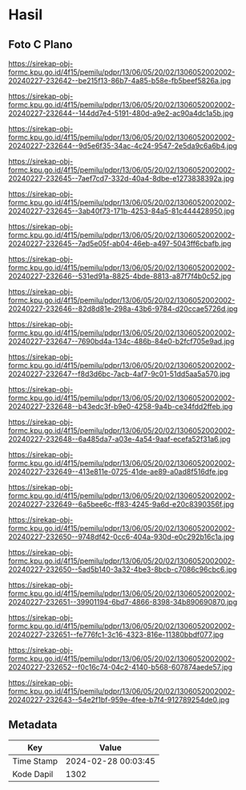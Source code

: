 # Hasil

## Foto C Plano

https://sirekap-obj-formc.kpu.go.id/4f15/pemilu/pdpr/13/06/05/20/02/1306052002002-20240227-232642--be215f13-86b7-4a85-b58e-fb5beef5826a.jpg

https://sirekap-obj-formc.kpu.go.id/4f15/pemilu/pdpr/13/06/05/20/02/1306052002002-20240227-232644--144dd7e4-5191-480d-a9e2-ac90a4dc1a5b.jpg

https://sirekap-obj-formc.kpu.go.id/4f15/pemilu/pdpr/13/06/05/20/02/1306052002002-20240227-232644--9d5e6f35-34ac-4c24-9547-2e5da9c6a6b4.jpg

https://sirekap-obj-formc.kpu.go.id/4f15/pemilu/pdpr/13/06/05/20/02/1306052002002-20240227-232645--7aef7cd7-332d-40a4-8dbe-e1273838392a.jpg

https://sirekap-obj-formc.kpu.go.id/4f15/pemilu/pdpr/13/06/05/20/02/1306052002002-20240227-232645--3ab40f73-171b-4253-84a5-81c444428950.jpg

https://sirekap-obj-formc.kpu.go.id/4f15/pemilu/pdpr/13/06/05/20/02/1306052002002-20240227-232645--7ad5e05f-ab04-46eb-a497-5043ff6cbafb.jpg

https://sirekap-obj-formc.kpu.go.id/4f15/pemilu/pdpr/13/06/05/20/02/1306052002002-20240227-232646--531ed91a-8825-4bde-8813-a87f7f4b0c52.jpg

https://sirekap-obj-formc.kpu.go.id/4f15/pemilu/pdpr/13/06/05/20/02/1306052002002-20240227-232646--82d8d81e-298a-43b6-9784-d20ccae5726d.jpg

https://sirekap-obj-formc.kpu.go.id/4f15/pemilu/pdpr/13/06/05/20/02/1306052002002-20240227-232647--7690bd4a-134c-486b-84e0-b2fcf705e9ad.jpg

https://sirekap-obj-formc.kpu.go.id/4f15/pemilu/pdpr/13/06/05/20/02/1306052002002-20240227-232647--f8d3d6bc-7acb-4af7-9c01-51dd5aa5a570.jpg

https://sirekap-obj-formc.kpu.go.id/4f15/pemilu/pdpr/13/06/05/20/02/1306052002002-20240227-232648--b43edc3f-b9e0-4258-9a4b-ce34fdd2ffeb.jpg

https://sirekap-obj-formc.kpu.go.id/4f15/pemilu/pdpr/13/06/05/20/02/1306052002002-20240227-232648--6a485da7-a03e-4a54-9aaf-ecefa52f31a6.jpg

https://sirekap-obj-formc.kpu.go.id/4f15/pemilu/pdpr/13/06/05/20/02/1306052002002-20240227-232649--413e811e-0725-41de-ae89-a0ad8f516dfe.jpg

https://sirekap-obj-formc.kpu.go.id/4f15/pemilu/pdpr/13/06/05/20/02/1306052002002-20240227-232649--6a5bee6c-ff83-4245-9a6d-e20c8390356f.jpg

https://sirekap-obj-formc.kpu.go.id/4f15/pemilu/pdpr/13/06/05/20/02/1306052002002-20240227-232650--9748df42-0cc6-404a-930d-e0c292b16c1a.jpg

https://sirekap-obj-formc.kpu.go.id/4f15/pemilu/pdpr/13/06/05/20/02/1306052002002-20240227-232650--5ad5b140-3a32-4be3-8bcb-c7086c96cbc6.jpg

https://sirekap-obj-formc.kpu.go.id/4f15/pemilu/pdpr/13/06/05/20/02/1306052002002-20240227-232651--39901194-6bd7-4866-8398-34b890690870.jpg

https://sirekap-obj-formc.kpu.go.id/4f15/pemilu/pdpr/13/06/05/20/02/1306052002002-20240227-232651--fe776fc1-3c16-4323-816e-11380bbdf077.jpg

https://sirekap-obj-formc.kpu.go.id/4f15/pemilu/pdpr/13/06/05/20/02/1306052002002-20240227-232652--f0c16c74-04c2-4140-b568-607874aede57.jpg

https://sirekap-obj-formc.kpu.go.id/4f15/pemilu/pdpr/13/06/05/20/02/1306052002002-20240227-232643--54e2f1bf-959e-4fee-b7f4-912789254de0.jpg


## Metadata

| Key        | Value               |
| ---------- | ------------------- |
| Time Stamp | 2024-02-28 00:03:45 |
| Kode Dapil | 1302                |




